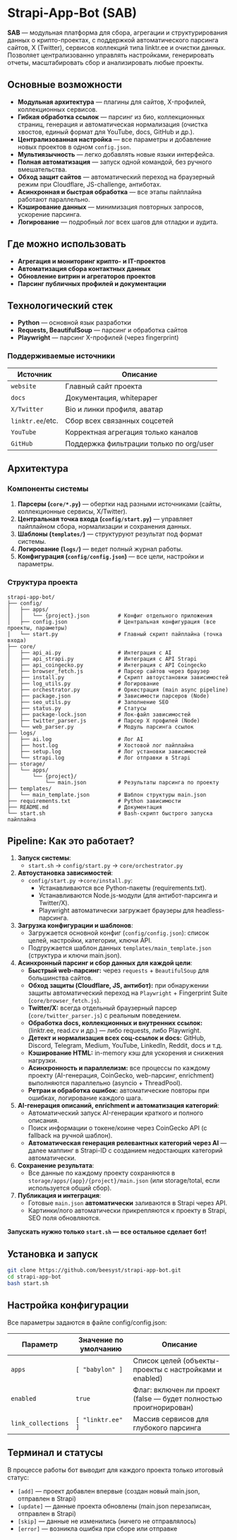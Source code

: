 # Strapi-App-Bot (SAB)

**SAB** — модульная платформа для сбора, агрегации и структурирования данных о крипто-проектах, с поддержкой автоматического парсинга сайтов, X (Twitter), сервисов коллекций типа linktr.ee и очистки данных. Позволяет централизованно управлять настройками, генерировать отчеты, масштабировать сбор и анализировать любые проекты.

## Основные возможности

* **Модульная архитектура** — плагины для сайтов, X-профилей, коллекционных сервисов.
* **Гибкая обработка ссылок** — парсинг из био, коллекционных страниц, генерация и автоматическая нормализация (очистка хвостов, единый формат для YouTube, docs, GitHub и др.).
* **Централизованная настройка** — все параметры и добавление новых проектов в одном `config.json`.
* **Мультиязычность** — легко добавлять новые языки интерфейса.
* **Полная автоматизация** — запуск одной командой, без ручного вмешательства.
* **Обход защит сайтов** — автоматический переход на браузерный режим при Cloudflare, JS-challenge, антиботах.
* **Асинхронная и быстрая обработка** — все этапы пайплайна работают параллельно.
* **Кэширование данных** — минимизация повторных запросов, ускорение парсинга.
* **Логирование** — подробный лог всех шагов для отладки и аудита.

## Где можно использовать

* **Агрегация и мониторинг крипто- и IT-проектов**
* **Автоматизация сбора контактных данных**
* **Обновление витрин и агрегаторов проектов**
* **Парсинг публичных профилей и документации**

## Технологический стек

* **Python** — основной язык разработки
* **Requests, BeautifulSoup** — парсинг и обработка сайтов
* **Playwright** — парсинг X-профилей (через fingerprint)

### Поддерживаемые источники

| Источник          | Описание                                  |
|-------------------|-------------------------------------------|
| `website`         | Главный сайт проекта                      |
| `docs`            | Документация, whitepaper                  |
| `X/Twitter`       | Bio и линки профиля, аватар               |
| `linktr.ee`/etc.  | Сбор всех связанных соцсетей              |
| `YouTube`         | Корректная агрегация только каналов       |
| `GitHub`          | Поддержка фильтрации только по org/user   |

## Архитектура

### Компоненты системы

1. **Парсеры (`core/*.py`)** — обертки над разными источниками (сайты, коллекционные сервисы, X/Twitter).
2. **Центральная точка входа (`config/start.py`)** — управляет пайплайном сбора, нормализации и сохранения данных.
3. **Шаблоны (`templates/`)** — структуруют результат под формат системы.
4. **Логирование (`logs/`)** — ведет полный журнал работы.
5. **Конфигурация (`config/config.json`)** — все цели, настройки и параметры.

### Структура проекта

```
strapi-app-bot/
├── config/
│   ├── apps/
│   │   └── {project}.json         # Конфиг отдельного приложения
│   ├── config.json                # Центральная конфигурация (все проекты, параметры)
│   └── start.py                   # Главный скрипт пайплайна (точка входа)
├── core/
│   ├── api_ai.py                  # Интеграция с AI
│   ├── api_strapi.py              # Интеграция с API Strapi
│   ├── api_coingecko.py           # Интеграция с API Coingecko
│   ├── browser_fetch.js           # Парсер сайтов через браузер
│   ├── install.py                 # Скрипт автоустановки зависимостей
│   ├── log_utils.py               # Логирование
│   ├── orchestrator.py            # Оркестрация (main async pipeline)
│   ├── package.json               # Зависимости парсеров (Node)
│   ├── seo_utils.py               # Заполнение SEO
│   ├── status.py                  # Статусы
│   ├── package-lock.json          # Лок-файл зависимостей
│   ├── twitter_parser.js          # Парсер X профилей (Node)
│   └── web_parser.py              # Модуль парсинга ссылок
├── logs/
│   ├── ai.log                     # Лог AI
│   ├── host.log                   # Хостовой лог пайплайна
│   ├── setup.log                  # Лог установки зависимостей
│   └── strapi.log                 # Лог отправки в Strapi
├── storage/
│   └── apps/
│       └── {project}/
│           └── main.json          # Результаты парсинга по проекту
├── templates/
│   └── main_template.json         # Шаблон структуры main.json
├── requirements.txt               # Python зависимости
├── README.md                      # Документация
└── start.sh                       # Bash-скрипт быстрого запуска пайплайна
```

## Pipeline: Как это работает?

1. **Запуск системы**:
   * `start.sh` → `config/start.py` → `core/orchestrator.py`
2. **Автоустановка зависимостей**:
   * `config/start.py` →`core/install.py`:
      * Устанавливаются все Python-пакеты (requirements.txt).
      * Устанавливаются Node.js-модули (для антибот-парсинга и Twitter/X).
      * Playwright автоматически загружает браузеры для headless-парсинга.
3. **Загрузка конфигурации и шаблонов**:
   * Загружается основной конфиг (`config/config.json`): список целей, настройки, категории, ключи API.
   * Подгружается шаблон данных `templates/main_template.json` (структура и ключи main.json).
4. **Асинхронный парсинг и сбор данных для каждой цели**:
   * **Быстрый web-парсинг:** через `requests` + `BeautifulSoup` для большинства сайтов.
   * **Обход защиты (Cloudflare, JS, антибот):** при обнаружении защиты автоматический переход на `Playwright` + Fingerprint Suite (`core/browser_fetch.js`).
   * **Twitter/X:** всегда отдельный браузерный парсер (`core/twitter_parser.js`) с реальным поведением.
   * **Обработка docs, коллекционных и внутренних ссылок:** (linktr.ee, read.cv и др.) — либо requests, либо Playwright.
   * **Детект и нормализация всех соц-ссылок и docs:** GitHub, Discord, Telegram, Medium, YouTube, LinkedIn, Reddit, docs и т.д.
   * **Кэширование HTML:** in-memory кэш для ускорения и снижения нагрузки.
   * **Асинхронность и параллелизм:** все процессы по каждому проекту (AI-генерация, CoinGecko, web-парсинг, enrichment) выполняются параллельно (asyncio + ThreadPool).
   * **Ретраи и обработка ошибок:** автоматические повторы при ошибках, логирование каждого шага.
5. **AI-генерация описаний, enrichment и автоматизация категорий**:
   * Автоматический запуск AI-генерации краткого и полного описания.
   * Поиск информации о токене/коине через CoinGecko API (c fallback на ручной шаблон).
   * **Автоматическая генерация релевантных категорий через AI** — далее маппинг в Strapi-ID с созданием недостающих категорий автоматически.
6. **Сохранение результата**:
   * Все данные по каждому проекту сохраняются в `storage/apps/{app}/{project}/main.json` (или storage/total, если используется общий сбор).
7. **Публикация и интеграция**:
   * Готовые `main.json` **автоматически** заливаются в Strapi через API.
   * Картинки/лого автоматически прикрепляются к проекту в Strapi, SEO поля обновляются.

**Запускать нужно только `start.sh` — все остальное сделает бот!**

## Установка и запуск

```bash
git clone https://github.com/beesyst/strapi-app-bot.git
cd strapi-app-bot
bash start.sh
```

## Настройка конфигурации
Все параметры задаются в файле config/config.json:

| Параметр   | Значение по умолчанию | Описание                                                     |
|------------|-----------------------|--------------------------------------------------------------|
| `apps`     | `[ "babylon" ]`       | Список целей (объекты-проекты с настройками и enabled)       |
| `enabled`  | `true`                | Флаг: включен ли проект (false — будет полностью проигнорирован) |
| `link_collections` | `[ "linktr.ee" ]` | Массив сервисов для глубокого парсинга                 |

## Терминал и статусы

В процессе работы бот выводит для каждого проекта только итоговый статус:

* `[add]` — проект добавлен впервые (создан новый main.json, отправлен в Strapi)
* `[update]` — данные проекта обновлены (main.json перезаписан, отправлен в Strapi)
* `[skip]` — данные не изменились (ничего не отправлялось)
* `[error]` — возникла ошибка при сборе или отправке


